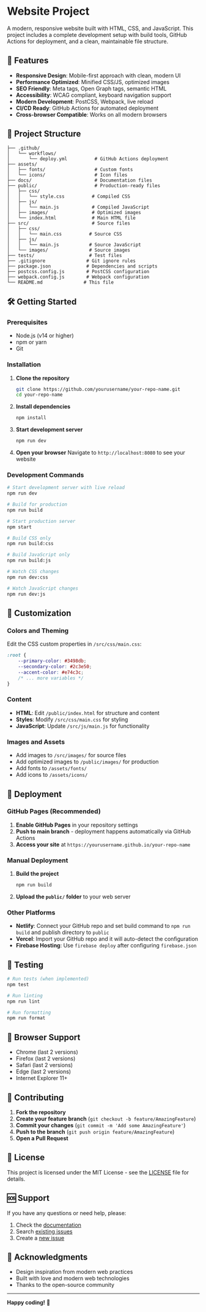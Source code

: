 # Website Project

A modern, responsive website built with HTML, CSS, and JavaScript. This project includes a complete development setup with build tools, GitHub Actions for deployment, and a clean, maintainable file structure.

## 🚀 Features

- **Responsive Design**: Mobile-first approach with clean, modern UI
- **Performance Optimized**: Minified CSS/JS, optimized images
- **SEO Friendly**: Meta tags, Open Graph tags, semantic HTML
- **Accessibility**: WCAG compliant, keyboard navigation support
- **Modern Development**: PostCSS, Webpack, live reload
- **CI/CD Ready**: GitHub Actions for automated deployment
- **Cross-browser Compatible**: Works on all modern browsers

## 📁 Project Structure

```
├── .github/
│   └── workflows/
│       └── deploy.yml          # GitHub Actions deployment
├── assets/
│   ├── fonts/                  # Custom fonts
│   └── icons/                  # Icon files
├── docs/                       # Documentation files
├── public/                     # Production-ready files
│   ├── css/
│   │   └── style.css          # Compiled CSS
│   ├── js/
│   │   └── main.js            # Compiled JavaScript
│   ├── images/                # Optimized images
│   └── index.html             # Main HTML file
├── src/                       # Source files
│   ├── css/
│   │   └── main.css          # Source CSS
│   ├── js/
│   │   └── main.js           # Source JavaScript
│   └── images/               # Source images
├── tests/                    # Test files
├── .gitignore               # Git ignore rules
├── package.json             # Dependencies and scripts
├── postcss.config.js        # PostCSS configuration
├── webpack.config.js        # Webpack configuration
└── README.md               # This file
```

## 🛠️ Getting Started

### Prerequisites

- Node.js (v14 or higher)
- npm or yarn
- Git

### Installation

1. **Clone the repository**
   ```bash
   git clone https://github.com/yourusername/your-repo-name.git
   cd your-repo-name
   ```

2. **Install dependencies**
   ```bash
   npm install
   ```

3. **Start development server**
   ```bash
   npm run dev
   ```

4. **Open your browser**
   Navigate to `http://localhost:8080` to see your website

### Development Commands

```bash
# Start development server with live reload
npm run dev

# Build for production
npm run build

# Start production server
npm start

# Build CSS only
npm run build:css

# Build JavaScript only
npm run build:js

# Watch CSS changes
npm run dev:css

# Watch JavaScript changes
npm run dev:js
```

## 🎨 Customization

### Colors and Theming

Edit the CSS custom properties in `/src/css/main.css`:

```css
:root {
    --primary-color: #3498db;
    --secondary-color: #2c3e50;
    --accent-color: #e74c3c;
    /* ... more variables */
}
```

### Content

- **HTML**: Edit `/public/index.html` for structure and content
- **Styles**: Modify `/src/css/main.css` for styling
- **JavaScript**: Update `/src/js/main.js` for functionality

### Images and Assets

- Add images to `/src/images/` for source files
- Add optimized images to `/public/images/` for production
- Add fonts to `/assets/fonts/`
- Add icons to `/assets/icons/`

## 🚀 Deployment

### GitHub Pages (Recommended)

1. **Enable GitHub Pages** in your repository settings
2. **Push to main branch** - deployment happens automatically via GitHub Actions
3. **Access your site** at `https://yourusername.github.io/your-repo-name`

### Manual Deployment

1. **Build the project**
   ```bash
   npm run build
   ```

2. **Upload the `public/` folder** to your web server

### Other Platforms

- **Netlify**: Connect your GitHub repo and set build command to `npm run build` and publish directory to `public`
- **Vercel**: Import your GitHub repo and it will auto-detect the configuration
- **Firebase Hosting**: Use `firebase deploy` after configuring `firebase.json`

## 🧪 Testing

```bash
# Run tests (when implemented)
npm test

# Run linting
npm run lint

# Run formatting
npm run format
```

## 📱 Browser Support

- Chrome (last 2 versions)
- Firefox (last 2 versions)
- Safari (last 2 versions)
- Edge (last 2 versions)
- Internet Explorer 11+

## 🤝 Contributing

1. **Fork the repository**
2. **Create your feature branch** (`git checkout -b feature/AmazingFeature`)
3. **Commit your changes** (`git commit -m 'Add some AmazingFeature'`)
4. **Push to the branch** (`git push origin feature/AmazingFeature`)
5. **Open a Pull Request**

## 📝 License

This project is licensed under the MIT License - see the [LICENSE](LICENSE) file for details.

## 🆘 Support

If you have any questions or need help, please:

1. Check the [documentation](docs/)
2. Search [existing issues](https://github.com/yourusername/your-repo-name/issues)
3. Create a [new issue](https://github.com/yourusername/your-repo-name/issues/new)

## 🙏 Acknowledgments

- Design inspiration from modern web practices
- Built with love and modern web technologies
- Thanks to the open-source community

---

**Happy coding!** 🎉
